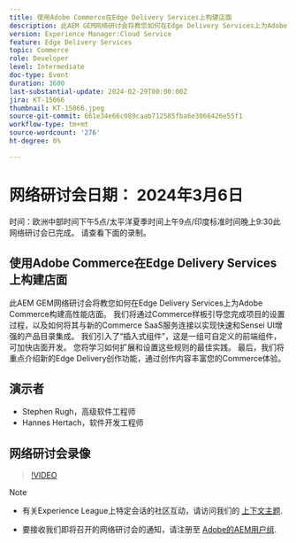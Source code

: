 ```yaml
---
title: 使用Adobe Commerce在Edge Delivery Services上构建店面
description: 此AEM GEM网络研讨会将教您如何在Edge Delivery Services上为Adobe Commerce构建高性能店面。 我们将通过Commerce样板引导您完成项目的设置过程，以及如何将其与新的Commerce SaaS服务连接以实现快速和Sensei UI增强的产品目录集成。 我们引入了“插入式组件”，这是一组可自定义的前端组件，可加快店面开发。 您将学习如何扩展和设置这些规则的最佳实践。 最后，我们将重点介绍新的Edge Delivery创作功能，通过创作内容丰富您的Commerce体验。
version: Experience Manager:Cloud Service
feature: Edge Delivery Services
topic: Commerce
role: Developer
level: Intermediate
doc-type: Event
duration: 3600
last-substantial-update: 2024-02-29T00:00:00Z
jira: KT-15066
thumbnail: KT-15066.jpeg
source-git-commit: 661e34e66c089caab712585fba6e3066426e55f1
workflow-type: tm+mt
source-wordcount: '276'
ht-degree: 0%

---
```


# 网络研讨会日期： 2024年3月6日

时间：欧洲中部时间下午5点/太平洋夏季时间上午9点/印度标准时间晚上9:30此网络研讨会已完成。 请查看下面的录制。

## 使用Adobe Commerce在Edge Delivery Services上构建店面

此AEM GEM网络研讨会将教您如何在Edge Delivery Services上为Adobe Commerce构建高性能店面。 我们将通过Commerce样板引导您完成项目的设置过程，以及如何将其与新的Commerce SaaS服务连接以实现快速和Sensei UI增强的产品目录集成。 我们引入了“插入式组件”，这是一组可自定义的前端组件，可加快店面开发。 您将学习如何扩展和设置这些规则的最佳实践。 最后，我们将重点介绍新的Edge Delivery创作功能，通过创作内容丰富您的Commerce体验。

## 演示者

* Stephen Rugh，高级软件工程师
* Hannes Hertach，软件开发工程师

## 网络研讨会录像

>[!VIDEO](https://video.tv.adobe.com/v/3427729)

>[!NOTE]
> 
>* 有关Experience League上特定会话的社区互动，请访问我们的 [上下文主题](https://adobe.ly/48m4dEm).
>
>* 要接收我们即将召开的网络研讨会的通知，请注册至 [Adobe的AEM用户组](https://aem-augs.adobe.com/).
